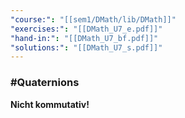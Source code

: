 ```yaml
---
"course:": "[[sem1/DMath/lib/DMath]]"
"exercises:": "[[DMath_U7_e.pdf]]"
"hand-in:": "[[DMath_U7_bf.pdf]]"
"solutions:": "[[DMath_U7_s.pdf]]"
---
```





### #Quaternions

**Nicht kommutativ!**
